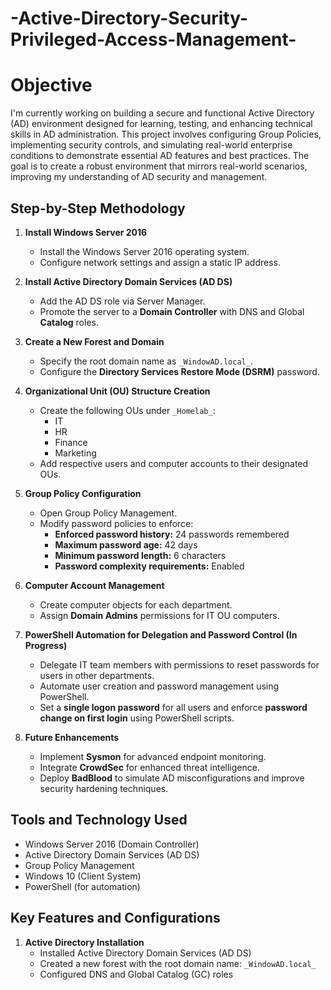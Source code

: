 # -Active-Directory-Security-Privileged-Access-Management-

# Objective

I'm currently working on building a secure and functional Active Directory (AD) environment designed for learning, testing, and enhancing technical skills in AD administration. This project involves configuring Group Policies, implementing security controls, and simulating real-world enterprise conditions to demonstrate essential AD features and best practices. The goal is to create a robust environment that mirrors real-world scenarios, improving my understanding of AD security and management.

## Step-by-Step Methodology

1. **Install Windows Server 2016**
   - Install the Windows Server 2016 operating system.
   - Configure network settings and assign a static IP address.

2. **Install Active Directory Domain Services (AD DS)**
   - Add the AD DS role via Server Manager.
   - Promote the server to a **Domain Controller** with DNS and Global **Catalog** roles.

3. **Create a New Forest and Domain**
   - Specify the root domain name as `_WindowAD.local_`.
   - Configure the **Directory Services Restore Mode (DSRM)** password.

4. **Organizational Unit (OU) Structure Creation**
   - Create the following OUs under `_Homelab_`:
     - IT  
     - HR  
     - Finance  
     - Marketing  
   - Add respective users and computer accounts to their designated OUs.
5. **Group Policy Configuration**
   - Open Group Policy Management.
   - Modify password policies to enforce:
     - **Enforced password history:** 24 passwords remembered  
     - **Maximum password age:** 42 days  
     - **Minimum password length:** 6 characters  
     - **Password complexity requirements:** Enabled  

6. **Computer Account Management**
   - Create computer objects for each department.  
   - Assign **Domain Admins** permissions for IT OU computers.  

7. **PowerShell Automation for Delegation and Password Control (In Progress)**
   - Delegate IT team members with permissions to reset passwords for users in other departments.  
   - Automate user creation and password management using PowerShell.  
   - Set a **single logon password** for all users and enforce **password change on first login** using PowerShell scripts.  

8. **Future Enhancements**
   - Implement **Sysmon** for advanced endpoint monitoring.  
   - Integrate **CrowdSec** for enhanced threat intelligence.  
   - Deploy **BadBlood** to simulate AD misconfigurations and improve security hardening techniques.
      
## Tools and Technology Used
  - Windows Server 2016 (Domain Controller)
  - Active Directory Domain Services (AD DS)
  - Group Policy Management
  - Windows 10 (Client System)
  - PowerShell (for automation)

## Key Features and Configurations
1. **Active Directory Installation**
   - Installed Active Directory Domain Services (AD DS)
   - Created a new forest with the root domain name: `_WindowAD.local_`
   - Configured DNS and Global Catalog (GC) roles


